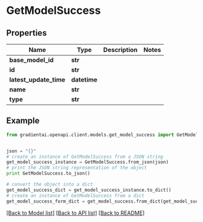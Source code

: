 # GetModelSuccess


## Properties
Name | Type | Description | Notes
------------ | ------------- | ------------- | -------------
**base_model_id** | **str** |  | 
**id** | **str** |  | 
**latest_update_time** | **datetime** |  | 
**name** | **str** |  | 
**type** | **str** |  | 

## Example

```python
from gradientai.openapi.client.models.get_model_success import GetModelSuccess


json = "{}"
# create an instance of GetModelSuccess from a JSON string
get_model_success_instance = GetModelSuccess.from_json(json)
# print the JSON string representation of the object
print GetModelSuccess.to_json()

# convert the object into a dict
get_model_success_dict = get_model_success_instance.to_dict()
# create an instance of GetModelSuccess from a dict
get_model_success_form_dict = get_model_success.from_dict(get_model_success_dict)
```
[[Back to Model list]](../README.md#documentation-for-models) [[Back to API list]](../README.md#documentation-for-api-endpoints) [[Back to README]](../README.md)


